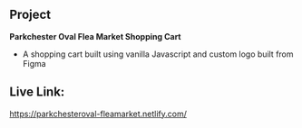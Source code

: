## Project
**Parkchester Oval Flea Market Shopping Cart**
- A shopping cart built using vanilla Javascript and custom logo built from Figma

## Live Link:
https://parkchesteroval-fleamarket.netlify.com/
